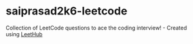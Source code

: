 # saiprasad2k6-leetcode
Collection of LeetCode questions to ace the coding interview! - Created using [LeetHub](https://github.com/QasimWani/LeetHub)
